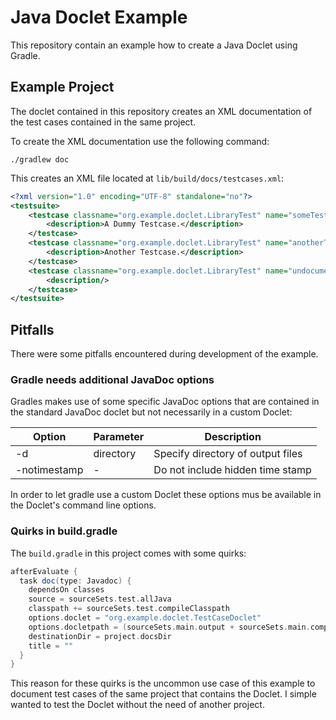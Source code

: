 # Java Doclet Example

This repository contain an example how to create a Java Doclet using Gradle.

## Example Project

The doclet contained in this repository creates an XML documentation of the test cases contained in the same project.

To create the XML documentation use the following command:

````
./gradlew doc
````

This creates an XML file located at `lib/build/docs/testcases.xml`:

````xml
<?xml version="1.0" encoding="UTF-8" standalone="no"?>
<testsuite>
    <testcase classname="org.example.doclet.LibraryTest" name="someTest">
        <description>A Dummy Testcase.</description>
    </testcase>
    <testcase classname="org.example.doclet.LibraryTest" name="anotherTest">
        <description>Another Testcase.</description>
    </testcase>
    <testcase classname="org.example.doclet.LibraryTest" name="undocumentedTest">
        <description/>
    </testcase>
</testsuite>
````

## Pitfalls

There were some pitfalls encountered during development of the example.

### Gradle needs additional JavaDoc options

Gradles makes use of some specific JavaDoc options that are contained in the standard JavaDoc doclet but not necessarily in a custom Doclet:

| Option | Parameter | Description |
| ------ | --------- | ----------- |
| -d     | directory | Specify directory of output files |
| -notimestamp | -   | Do not include hidden time stamp |

In order to let gradle use a custom Doclet these options mus be available in the Doclet's command line options.

### Quirks in build.gradle

The `build.gradle` in this project comes with some quirks:

````gradle
afterEvaluate {
  task doc(type: Javadoc) {
    dependsOn classes
    source = sourceSets.test.allJava
    classpath += sourceSets.test.compileClasspath
    options.doclet = "org.example.doclet.TestCaseDoclet"
    options.docletpath = (sourceSets.main.output + sourceSets.main.compileClasspath) as List
    destinationDir = project.docsDir
    title = ""
  }
}
````

This reason for these quirks is the uncommon use case of this example to document test cases of the same project that contains the Doclet. I simple wanted to test the
Doclet without the need of another project.

